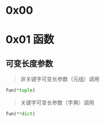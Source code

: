# 0x00

# 0x01 函数

## 可变长度参数

> 非关键字可变长参数（元组）调用

```python
fun(*tuple)
```

> 关键字可变长参数（字典）调用

```python
fun(**dict)
```